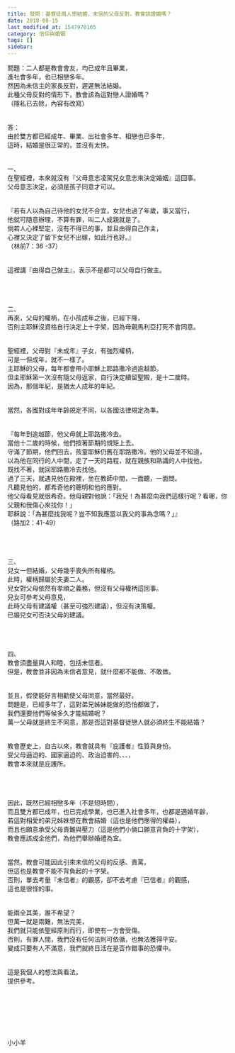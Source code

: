 ```yaml
---
title: 發問：基督徒兩人想結婚，未信的父母反對，教會該證婚嗎？
date: 2018-08-15
last_modified_at: 1547970165
category: 信仰與婚姻
tags: []
sidebar: 
---
```


<p>問題：二人都是教會會友，均已成年且畢業，<br/>進社會多年，也已相戀多年。<br/>然因為未信主的家長反對，遲遲無法結婚。<br/>此種父母反對的情形下，教會該為這對戀人證婚嗎？<br/>（隱私已去除，內容有改寫）<br/><!--more--><br/><br/>答：<br/>由於雙方都已經成年、畢業、出社會多年、相戀也已多年，<br/>這時，結婚是很正常的，並沒有太快。<br/><br/><br/>一、<br/>在聖經裡，本來就沒有『父母意志凌駕兒女意志來決定婚姻』這回事。<br/>父母意志決定，必須是孩子同意才可以。<br/><br/><br/>『若有人以為自己待他的女兒不合宜，女兒也過了年歲，事又當行，<br/>他就可隨意辦理，不算有罪，叫二人成親就是了。<br/>倘若人心裡堅定，沒有不得已的事，並且由得自己作主，<br/>心裡又決定了留下女兒不出嫁，如此行也好。』<br/>（林前7：36 -37）<br/><br/><br/>這裡講『由得自己做主』，表示不是都可以父母自行做主。<br/><br/><br/><br/><br/>二、<br/>再來，父母的權柄，在小孩成年之後，已經下降，<br/>否則主耶穌沒資格自行決定上十字架，因為母親馬利亞打死不會同意。<br/><br/><br/>聖經裡，父母對『未成年』子女，有強烈權柄，<br/>可是一但成年，就不一樣了。 <br/>主耶穌的父母，每年都會帶小耶穌上耶路撒冷過逾越節。<br/>但主耶穌第一次沒有隨父母返家，自行決定續留聖殿，是十二歲時。<br/>因為，那個年紀，是猶太人成年的年紀。<br/><br/><br/>當然，各國對成年年齡規定不同，以各國法律規定為準。<br/><br/><br/>『每年到逾越節，他父母就上耶路撒冷去。<br/>當他十二歲的時候，他們按著節期的規矩上去。<br/>守滿了節期，他們回去，孩童耶穌仍舊在耶路撒冷。他的父母並不知道，<br/>以為他在同行的人中間，走了一天的路程，就在親族和熟識的人中找他，<br/>既找不著，就回耶路撒冷去找他。<br/>過了三天，就遇見他在殿裡，坐在教師中間，一面聽，一面問。<br/>凡聽見他的，都希奇他的聰明和他的應對。<br/>他父母看見就很希奇。他母親對他說：「我兒！為甚麼向我們這樣行呢？看哪，你父親和我傷心來找你！」<br/>耶穌說：「為甚麼找我呢？豈不知我應當以我父的事為念嗎？」』<br/>（路加2：41-49）<br/><br/><br/><br/><br/>三、<br/>兒女一但結婚，父母幾乎喪失所有權柄。<br/>此時，權柄歸屬於夫妻二人。<br/>兒女對父母依然有孝順之義務，但沒有父母權柄這回事。<br/>兒女可參考父母意見，<br/>此時父母有建議權（甚至可強烈建議），但沒有決策權。<br/>已婚兒女可否決父母的建議。<br/><br/><br/><br/><br/>四、<br/>教會須盡量與人和睦，包括未信者。<br/>但是，教會並非因為未信者意見，就什麼都不能做、不敢做。<br/><br/><br/>並且，假使能好言相勸使父母同意，當然最好。<br/>問題是，已經多年了，這對弟兄姊妹能做的恐怕都做了，<br/>我們還要他們等候多久才能結婚呢？<br/>萬一父母就是終生不同意，那是否這對基督徒戀人就必須終生不能結婚？<br/><br/><br/>教會歷史上，自古以來，教會就具有『庇護者』性質與身份。<br/>受父母逼迫的、國家逼迫的、政治迫害的、、、，<br/>教會本來就是庇護所。<br/><br/><br/><br/><br/>因此，既然已經相戀多年（不是短時間），<br/>而且雙方都已成年，也已完成學業，也已進入社會多年，也都是適婚年齡，<br/>若這對相愛的弟兄姊妹想在教會結婚（這也是他們應得的權益），<br/>而且也願意承受父母責難與壓力（這是他們小倆口願意背負的十字架），<br/>教會應該成全他們，為他們舉辦婚禮為宜。<br/><br/><br/>當然，教會可能因此引來未信的父母的反感、責罵，<br/>但這也是教會不能不背負起的十字架。<br/>否則，單去考量『未信者』的觀感，卻不去考慮『已信者』的觀感，<br/>這也是很怪的事。<br/><br/><br/>能兩全其美，誰不希望？<br/>但萬一就是兩難，無法完美，<br/>我們就只能依聖經原則而行，即使有一方會受傷。<br/>否則，有罪人間，我們沒有任何法則可依循，也無法獲得平安。<br/>變成只要有人不滿意，我們就終日活在是否作錯事的恐懼中。<br/><br/><br/>這是我個人的想法與看法。<br/>提供參考。<br/><br/><br/><br/><br/><br/><br/><br/>小小羊<br/><br/><br/><br/><br/><br/>
</p>